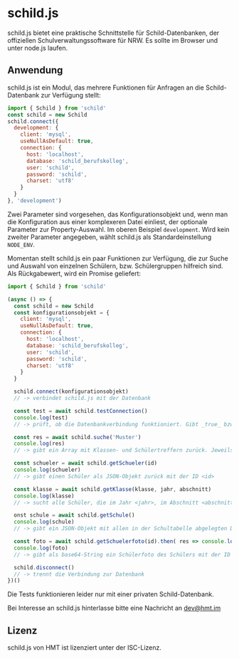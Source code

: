 # schild.js

schild.js bietet eine praktische Schnittstelle für Schild-Datenbanken, der offiziellen Schulverwaltungssoftware für NRW. Es sollte im Browser und unter node.js laufen.

## Anwendung
schild.js ist ein Modul, das mehrere Funktionen für Anfragen an die Schild-Datenbank zur Verfügung stellt:

```javascript
import { Schild } from 'schild'
const schild = new Schild
schild.connect({
  development: {
    client: 'mysql',
    useNullAsDefault: true,
    connection: {
      host: 'localhost',
      database: 'schild_berufskolleg',
      user: 'schild',
      password: 'schild',
      charset: 'utf8'
    }
  }
}, 'development')
```

Zwei Parameter sind vorgesehen, das Konfigurationsobjekt und, wenn man die Konfiguration aus einer komplexeren Datei einliest, der optionale Parameter zur Property-Auswahl. Im oberen Beispiel `development`. Wird kein zweiter Parameter angegeben, wählt schild.js als Standardeinstellung `NODE_ENV`.

Momentan stellt schild.js ein paar Funktionen zur Verfügung, die zur Suche und Auswahl von einzelnen Schülern, bzw. Schülergruppen hilfreich sind. Als Rückgabewert, wird ein Promise geliefert:

```javascript
import { Schild } from 'schild'

(async () => {
  const schild = new Schild
  const konfigurationsobjekt = {
    client: 'mysql',
    useNullAsDefault: true,
    connection: {
      host: 'localhost',
      database: 'schild_berufskolleg',
      user: 'schild',
      password: 'schild',
      charset: 'utf8'
    }
  }

  schild.connect(konfigurationsobjekt)
  // -> verbindet schild.js mit der Datenbank

  const test = await schild.testConnection()
  console.log(test)
  // -> prüft, ob die Datenbankverbindung funktioniert. Gibt _true_ bzw _false_ zurück

  const res = await schild.suche('Muster')
  console.log(res)
  // -> gibt ein Array mit Klassen- und Schülertreffern zurück. Jeweils als JSON

  const schueler = await schild.getSchueler(id)
  console.log(schueler)
  // -> gibt einen Schüler als JSON-Objekt zurück mit der ID <id>

  const klasse = await schild.getKlasse(klasse, jahr, abschnitt)
  console.log(klasse)
  // -> sucht alle Schüler, die im Jahr <jahr>, im Abschnitt <abschnitt> in Klasse <klasse> waren/sind

  onst schule = await schild.getSchule()
  console.log(schule)
  // -> gibt ein JSON-Objekt mit allen in der Schultabelle abgelegten Daten zurück

  const foto = await schild.getSchuelerfoto(id).then( res => console.log(res))
  console.log(foto)
  // -> gibt als base64-String ein Schülerfoto des Schülers mit der ID <id> zurück

  schild.disconnect()
  // -> trennt die Verbindung zur Datenbank
})()
```

Die Tests funktionieren leider nur mit einer privaten Schild-Datenbank.

Bei Interesse an schild.js hinterlasse bitte eine Nachricht an dev@hmt.im

## Lizenz
schild.js von HMT ist lizenziert unter der ISC-Lizenz.
